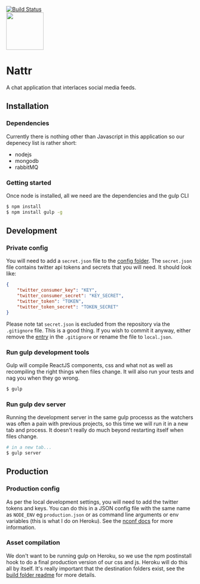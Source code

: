 
[![Build Status](https://travis-ci.org/Dakuan/nattr.svg?branch=master)](https://travis-ci.org/Dakuan/nattr)
<br/>
<img src="http://i.giphy.com/7jrdqPHSJ603C.gif" height="100px"/>



Nattr
======

A chat application that interlaces social media feeds.

## Installation

### Dependencies

Currently there is nothing other than Javascript in this application so our depenecy list is rather short:
* nodejs
* mongodb
* rabbitMQ

### Getting started
Once node is installed, all we need are the dependencies and the gulp CLI
```sh
$ npm install
$ npm install gulp -g
```

## Development

### Private config

You will need to add a `secret.json` file to the [config folder](https://github.com/Dakuan/nattr/tree/master/app/server/config). The `secret.json` file contains twitter api tokens and secrets that you will need. It should look like:

```json
{
    "twitter_consumer_key": "KEY",
    "twitter_consumer_secret": "KEY_SECRET",
    "twitter_token": "TOKEN",
    "twitter_token_secret": "TOKEN_SECRET"
}

```

Please note tat `secret.json` is excluded from the repository via the `.gitignore` file. This is a good thing. If you wish to commit it anyway, either remove the [entry](https://github.com/Dakuan/nattr/blob/master/.gitignore#L2) in the `.gitignore` or rename the file to `local.json`.

### Run gulp development tools

Gulp will compile ReactJS components, css and what not as well as recompiling the right things when files change. It will also run your tests and nag you when they go wrong.

```sh
$ gulp
```

### Run gulp dev server

Running the development server in the same gulp processs as the watchers was often a pain with previous projects, so this time we will run it in a new tab and process. It doesn't really do much beyond restarting itself when files change.

```sh
# in a new tab...
$ gulp server
```

## Production

### Production config

As per the local development settings, you will need to add the twitter tokens and keys. You can do this in a JSON config file with the same name as `NODE_ENV` eg `production.json` or as command line arguments or env variables (this is what I do on Heroku). See the [nconf docs](https://github.com/flatiron/nconf) for more information.

### Asset compilation

We don't want to be running gulp on Heroku, so we use the npm postinstall hook to do a final production version of our css and js. Heroku will do this all by itself. It's really important that the destination folders exist, see the [build folder readme](https://github.com/dakuan/nattr/tree/master/build) for more details.
